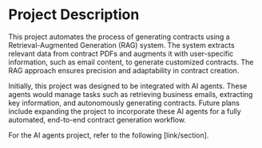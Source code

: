 # Project Description

This project automates the process of generating contracts using a Retrieval-Augmented Generation (RAG) system. The system extracts relevant data from contract PDFs and augments it with user-specific information, such as email content, to generate customized contracts. The RAG approach ensures precision and adaptability in contract creation.

Initially, this project was designed to be integrated with AI agents. These agents would manage tasks such as retrieving business emails, extracting key information, and autonomously generating contracts. Future plans include expanding the project to incorporate these AI agents for a fully automated, end-to-end contract generation workflow.

For the AI agents project, refer to the following [link/section].
